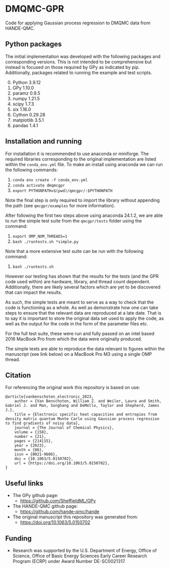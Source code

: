 # DMQMC-GPR
Code for applying Gaussian process regression to DMQMC data from HANDE-QMC.

## Python packages
The initial implementation was developed with the following packages
and corresponding versions. This is not intended to be comprehensive
but instead is focused on those required by GPy as indicated by pip.
Additionally, packages related to running the example and test scripts.

0. Python 3.9.12
1. GPy 1.10.0
2. paramz 0.9.5
3. numpy 1.21.5
4. scipy 1.7.3
5. six 1.16.0
6. Cython 0.29.28
7. matplotlib 3.5.1
8. pandas 1.4.1

## Installation and running
For installation it is recommended to use anaconda or miniforge. The required
libraries corresponding to the original implementation are listed within the
`conda_env.yml` file. To make an install using anaconda we can run the following
commands:
1. `conda env create -f conda_env.yml`
2. `conda activate dmqmcgpr`
3. `export PYTHONPATH=$(pwd)/qmcgpr/:$PYTHONPATH`

Note the final step is only required to import the library without appending
the path (see `qmcgpr/examples` for more information).

After following the first two steps above using anaconda 24.1.2, we are able to
run the simple test suite from the `qmcgpr/tests` folder using the command:
1. `export OMP_NUM_THREADS=1`
2. `bash ./runtests.sh *simple.py`

Note that a more extensive test suite can be run with the following command:
1. `bash ./runtests.sh`

However our testing has shown that the results for the tests (and the GPR
code used within) are hardware, library, and thread count dependent.
Additionally, there are likely several factors which are yet to be
discovered that can impact the results.

As such, the simple tests are meant to serve as a way to check that the code
is functioning as a whole. As well as demonstrate how one can take steps to
ensure that the relevant data are reproduced at a late date. That is to say
it is important to store the original data set used to apply the code, as well
as the output for the code in the form of the parameter files etc.

For the full test suite, these were run and fully passed on an intel based
2016 MacBook Pro from which the data were originally produced.

The simple tests are able to reproduce the data relevant to figures within
the manuscript (see link below) on a MacBook Pro M3 using a single OMP thread.

## Citation
For referencing the original work this repository is based on use:

    @article{vanbenschoten_electronic_2023,
        author = {Van Benschoten, William Z. and Weiler, Laura and Smith, Gabriel J. and Man, Songhang and DeMello, Taylor and Shepherd, James J.},
        title = {Electronic specific heat capacities and entropies from density matrix quantum Monte Carlo using Gaussian process regression to find gradients of noisy data},
        journal = {The Journal of Chemical Physics},
        volume = {158},
        number = {21},
        pages = {214115},
        year = {2023},
        month = {06},
        issn = {0021-9606},
        doi = {10.1063/5.0150702},
        url = {https://doi.org/10.1063/5.0150702},
    }

## Useful links
*   The GPy github page:
    -   https://github.com/SheffieldML/GPy
*   The HANDE-QMC github page:
    -   https://github.com/hande-qmc/hande
*   The original manuscript this repository was generated from:
    -   https://doi.org/10.1063/5.0150702

## Funding
*   Research was supported by the U.S. Department of Energy, Office of Science,
    Office of Basic Energy Sciences Early Career Research Program (ECRP) under
    Award Number DE-SC0021317. 
